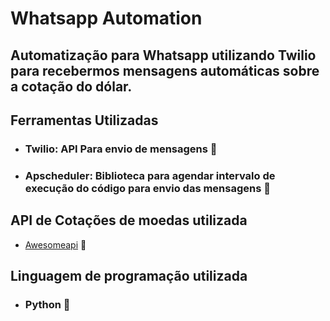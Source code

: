 # Whatsapp Automation
## Automatização para Whatsapp utilizando Twilio para recebermos mensagens automáticas sobre a cotação do dólar.

## Ferramentas Utilizadas

+ ### Twilio: API Para envio de mensagens 💬
+ ### Apscheduler: Biblioteca para agendar intervalo de execução do código para envio das mensagens 📅

## API de Cotações de moedas utilizada
+ [Awesomeapi](https://docs.awesomeapi.com.br/api-de-moedas) 💸

## Linguagem de programação utilizada
+ ### Python 🐍
